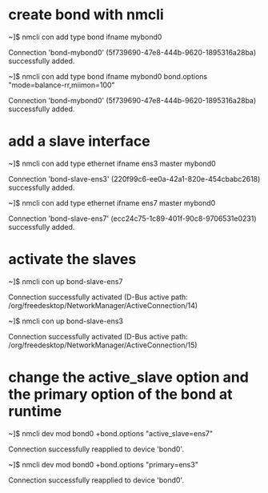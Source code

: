 # create bond with nmcli
~]$ nmcli con add type bond ifname mybond0

Connection 'bond-mybond0' (5f739690-47e8-444b-9620-1895316a28ba) successfully added.

~]$ nmcli con add type bond ifname mybond0 bond.options "mode=balance-rr,miimon=100"

Connection 'bond-mybond0' (5f739690-47e8-444b-9620-1895316a28ba) successfully added.

# add a slave interface
~]$ nmcli con add type ethernet ifname ens3 master mybond0

Connection 'bond-slave-ens3' (220f99c6-ee0a-42a1-820e-454cbabc2618) successfully added.

~]$ nmcli con add type ethernet ifname ens7 master mybond0

Connection 'bond-slave-ens7' (ecc24c75-1c89-401f-90c8-9706531e0231) successfully added.

# activate the slaves
~]$ nmcli con up bond-slave-ens7

Connection successfully activated (D-Bus active path: /org/freedesktop/NetworkManager/ActiveConnection/14)

~]$ nmcli con up bond-slave-ens3

Connection successfully activated (D-Bus active path: /org/freedesktop/NetworkManager/ActiveConnection/15)

# change the active_slave option and the primary option of the bond at runtime
 ~]$ nmcli dev mod bond0 +bond.options "active_slave=ens7"
 
Connection successfully reapplied to device 'bond0'.

~]$ nmcli dev mod bond0 +bond.options "primary=ens3"

Connection successfully reapplied to device 'bond0'.
